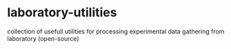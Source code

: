 # laboratory-utilities
collection of usefull utilities for processing experimental data gathering from laboratory (open-source)
